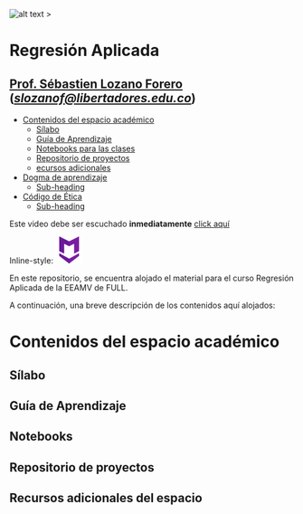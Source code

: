 ![alt text >](https://github.com/sebmatecho/Regresion-Aplicada/blob/main/logo.png?raw=true)

# Regresión Aplicada

## [Prof. Sébastien Lozano Forero](https://www.linkedin.com/in/s%C3%A9bastien-lozano-forero-5501476a/)  (*slozanof@libertadores.edu.co*)

- [Contenidos del espacio académico](#heading)
  * [Sílabo](#sub-heading)    
  * [Guía de Aprendizaje](#sub-heading)    
  * [Notebooks para las clases](#sub-heading)    
  * [Repositorio de proyectos](#sub-heading)    
  * [ecursos adicionales](#sub-heading)    
- [Dogma de aprendizaje](#heading-1)
  * [Sub-heading](#sub-heading-1)
- [Código de Ética](#heading-2)
  * [Sub-heading](#sub-heading-2)


Este video debe ser escuchado **inmediatamente** [click aquí](https://www.youtube.com/watch?v=H6Cb3oeHjqc&ab_channel=TheSoulflytriber)

Inline-style: 
![aquí](https://github.com/adam-p/markdown-here/raw/master/src/common/images/icon48.png "su madre")

En este repositorio, se encuentra alojado el material para el curso Regresión Aplicada de la EEAMV de FULL.

A continuación, una breve descripción de los contenidos aquí alojados: 

# Contenidos del espacio académico

## Sílabo
## Guía de Aprendizaje
## Notebooks
## Repositorio de proyectos
## Recursos adicionales del espacio
